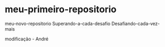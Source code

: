 # meu-primeiro-repositorio
meu-novo-repositorio
Superando-a-cada-desafio
Desafiando-cada-vez-mais 

modificação - André
